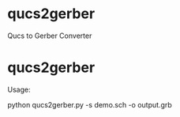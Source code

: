 # qucs2gerber
Qucs to Gerber Converter

<h1>qucs2gerber</h1>

Usage:

<p>python qucs2gerber.py -s demo.sch -o output.grb</p>
